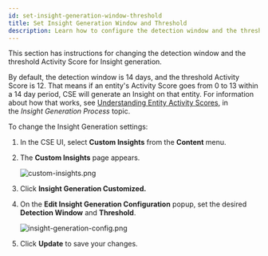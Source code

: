 ```yaml
---
id: set-insight-generation-window-threshold
title: Set Insight Generation Window and Threshold
description: Learn how to configure the detection window and the threshold Activity Score for Insight generation.
---
```




This section has instructions for changing the detection window and the threshold Activity Score for Insight generation.

By default, the detection window is 14 days, and the threshold Activity Score is 12. That means if an entity's Activity Score goes from 0 to 13 within a 14 day period, CSE will generate an Insight on that entity. For information about how that works, see [Understanding Entity Activity Scores](insight-generation-process.md), in the *Insight Generation Process* topic.

To change the Insight Generation settings:

1. In the CSE UI, select **Custom Insights** from the **Content** menu.
1. The **Custom Insights** page appears.

    ![custom-insights.png](/img/cse/custom-insights.png)
1. Click **Insight Generation Customized.**
1. On the **Edit Insight Generation Configuration** popup, set the desired **Detection Window** and **Threshold**. 

    ![insight-generation-config.png](/img/cse/insight-generation-config.png)
1. Click **Update** to save your changes.

 
